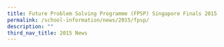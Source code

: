 ```yaml
---
title: Future Problem Solving Programme (FPSP) Singapore Finals 2015
permalink: /school-information/news/2015/fpsp/
description: ""
third_nav_title: 2015 News
---
```

